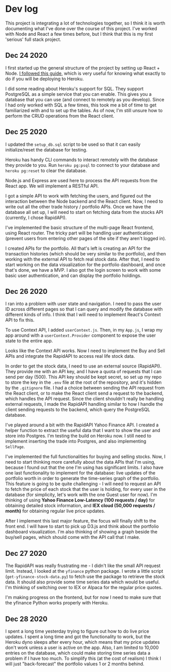 # Dev log
This project is integrating a lot of technologies together, so I think it is worth documenting what I've done over the course of this project. I've worked with Node and React a few times before, but I think that this is my first 'serious' full stack project. 

## Dec 24 2020
I first started up the general structure of the project by setting up React + Node. [I followed this guide](https://github.com/mars/heroku-cra-node), which is very useful for knowing what exactly to do if you will be deploying to Heroku. 

I did some reading about Heroku's support for SQL. They support PostgreSQL as a simple service that you can enable. This gives you a database that you can use (and connect to remotely as you develop). Since I had only worked with SQL a few times, this took me a bit of time to get familiarized with and to set up the tables. As of now, I'm still unsure how to perform the CRUD operations from the React client. 

## Dec 25 2020
I updated the  `setup_db.sql` script to be used so that it can easily initialize/reset the database for testing.

Heroku has handy CLI commands to interact remotely with the database they provide to you. Run `heroku pg:psql` to connect to your database and `heroku pg:reset` to clear the database. 

Node.js and Express are used here to process the API requests from the React app. We will implement a RESTful API. 

I got a simple API to work with fetching the users, and figured out the interaction between the Node backend and the React client. Now, I need to write out all the other trade history / portfolio APIs. Once we have the database all set up, I will need to start on fetching data from the stocks API (currently, I chose RapidAPI). 

I've implemented the basic structure of the multi-page React frontend, using React router. The tricky part will be handling user authentication (prevent users from entering other pages of the site if they aren't logged in). 

I created APIs for the portfolio. All that's left is creating an API for the transaction histories (which should be very similar to the portfolio), and then working with the external API to fetch real stock data. After that, I need to start working on the data visualization for the portfolio dashboard, and once that's done, we have a MVP. I also got the login screen to work with some basic user authentication, and can display the portfolio holdings. 

## Dec 26 2020
I ran into a problem with user state and navigation. I need to pass the user ID across different pages so that I can query and modify the database with different kinds of info. I think that I will need to implement React's Context API to fix this. 

To use Context API, I added `userContext.js`. Then, in my `App.js`, I wrap my app around with a `userContext.Provider` component to expose the user state to the entire app. 

Looks like the Context API works. Now I need to implement the Buy and Sell APIs and integrate the RapidAPI to access real life stock data. 

In order to get the stock data, I need to use an external source (RapidAPI). They provide me with an API key, and I have a quota of requests that I can send per day (500). This API key should be kept secret, so set up my repo to store the key in the `.env` file at the root of the repository, and it's hidden by the `.gitignore` file. I had a choice between sending the API request from the React client, or to make the React client send a request to the backend, which handles the API request. Since the client shouldn't really be handling external requests, I made the RapidAPI handling similar to how I handle the client sending requests to the backend, which query the PostgreSQL database. 

I've played around a bit with the RapidAPI Yahoo Finance API. I created a helper function to extract the useful data that I want to show the user and store into Postgres. I'm testing the build on Heroku now. I still need to implement inserting the trade into Postgres, and also implementing `SellPage`. 

I've implemented the full functionalities for buying and selling stocks. Now, I need to start thinking more carefully about the data APIs that I'm using, because I found out that the one I'm using has significant limits. I also have one last functionality to implement for the database: live updates of the portfolio worth in order to generate the time-series graph of the portfolio. This feature is going to be quite challenging - I will need to request an API to fetch the price of each stock that the user is holding, for every user in the database (for simplicity, let's work with the one Guest user for now). I'm thinking of using **Yahoo Finance Low-Latency (100 requests / day)** for obtaining detailed stock information, and **IEX cloud (50,000 requests / month)** for obtaining regular live price updates. 

After I implement this last major feature, the focus will finally shift to the front end. I will have to start to pick up D3.js and think about the portfolio dashboard visualization. I'm also thinking of showing a graph beside the buy/sell pages, which should come with the API call that I make. 


## Dec 27 2020
The RapidAPI was really frustrating me - I didn't like the small API request limit. Instead, I looked at the `yfinance` python package. I wrote a little script (`get-yfinance-stock-data.py`) to fetch use the package to retrieve the stock data. It should also provide some time series data which would be useful. I'm thinking of switching over to IEX or Alpaca for the regular price quotes. 

I'm making progress on the frontend, but for now I need to make sure that the yfinance Python works properly with Heroku. 

## Dec 28 2020
I spent a long time yesterday trying to figure out how to do live price updates. I spent a long time and got the functionality to work, but the Heroku dyno sleeps after every hour, which means that my price updates don't work unless a user is active on the app. Also, I am limited to 10,000 entries on the database, which could make storing time series data a problem if I have too much. To simplify this (at the cost of realism) I think I will just "back-forecast" the portfolio values 1 or 2 months behind. 